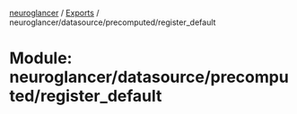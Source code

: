 [neuroglancer](../README.md) / [Exports](../modules.md) / neuroglancer/datasource/precomputed/register\_default

# Module: neuroglancer/datasource/precomputed/register\_default
